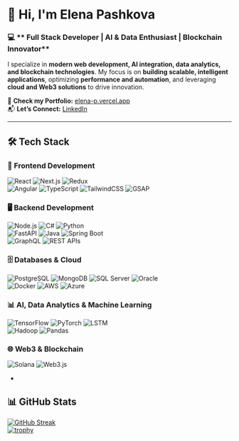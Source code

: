 # 👋 Hi, I'm Elena Pashkova  
### 💻 ** Full Stack Developer | AI & Data Enthusiast | Blockchain Innovator**  

I specialize in **modern web development, AI integration, data analytics, and blockchain technologies**. My focus is on **building scalable, intelligent applications**, optimizing **performance and automation**, and leveraging **cloud and Web3 solutions** to drive innovation.  

📌 **Check my Portfolio:** [elena-p.vercel.app](https://elena-p.vercel.app/)  
📬 **Let’s Connect:** [LinkedIn](https://www.linkedin.com/in/elena-pashkova-developer/)

---

## 🛠 **Tech Stack**  

### **🚀 Frontend Development**  
![React](https://img.shields.io/badge/React-%2320232a.svg?style=flat-square&logo=react&logoColor=%2361DAFB)  ![Next.js](https://img.shields.io/badge/Next.js-%23000000.svg?style=flat-square&logo=nextdotjs&logoColor=white)  ![Redux](https://img.shields.io/badge/Redux-%23593d88.svg?style=flat-square&logo=redux&logoColor=white)  
![Angular](https://img.shields.io/badge/Angular-%23DD0031.svg?style=flat-square&logo=angular&logoColor=white)  ![TypeScript](https://img.shields.io/badge/TypeScript-%23007ACC.svg?style=flat-square&logo=typescript&logoColor=white)  ![TailwindCSS](https://img.shields.io/badge/TailwindCSS-%2338B2AC.svg?style=flat-square&logo=tailwind-css&logoColor=white)  ![GSAP](https://img.shields.io/badge/GSAP-%23000000.svg?style=flat-square&logo=greensock&logoColor=white)  

### **🖥️ Backend Development**  
![Node.js](https://img.shields.io/badge/Node.js-%2343853D.svg?style=flat-square&logo=node.js&logoColor=white)  ![C#](https://img.shields.io/badge/C%23-%23239120.svg?style=flat-square&logo=csharp&logoColor=white)  ![Python](https://img.shields.io/badge/Python-3670A0?style=flat-square&logo=python&logoColor=ffdd54)  
![FastAPI](https://img.shields.io/badge/FastAPI-%23000000.svg?style=flat-square&logo=fastapi&logoColor=white)  ![Java](https://img.shields.io/badge/Java-%23ED8B00.svg?style=flat-square&logo=java&logoColor=white)  ![Spring Boot](https://img.shields.io/badge/Spring_Boot-%236DB33F.svg?style=flat-square&logo=spring-boot&logoColor=white)  
![GraphQL](https://img.shields.io/badge/GraphQL-%23E10098.svg?style=flat-square&logo=graphql&logoColor=white)  ![REST APIs](https://img.shields.io/badge/REST-%23000000.svg?style=flat-square&logo=rest&logoColor=white)  

### **🗄️ Databases & Cloud**  
![PostgreSQL](https://img.shields.io/badge/PostgreSQL-%23316192.svg?style=flat-square&logo=postgresql&logoColor=white)  ![MongoDB](https://img.shields.io/badge/MongoDB-%2347A248.svg?style=flat-square&logo=mongodb&logoColor=white)  ![SQL Server](https://img.shields.io/badge/SQL_Server-%23CC2927.svg?style=flat-square&logo=microsoft-sql-server&logoColor=white)  ![Oracle](https://img.shields.io/badge/Oracle-%23F80000.svg?style=flat-square&logo=oracle&logoColor=white)  
![Docker](https://img.shields.io/badge/Docker-%230db7ed.svg?style=flat-square&logo=docker&logoColor=white)  ![AWS](https://img.shields.io/badge/AWS-%23232F3E.svg?style=flat-square&logo=amazon-aws&logoColor=white)  ![Azure](https://img.shields.io/badge/Azure-%230072C6.svg?style=flat-square&logo=microsoft-azure&logoColor=white)  

### **📊 AI, Data Analytics & Machine Learning**  
![TensorFlow](https://img.shields.io/badge/TensorFlow-%23FF6F00.svg?style=flat-square&logo=tensorflow&logoColor=white)  ![PyTorch](https://img.shields.io/badge/PyTorch-%23EE4C2C.svg?style=flat-square&logo=pytorch&logoColor=white)  ![LSTM](https://img.shields.io/badge/LSTM-%23000000.svg?style=flat-square&logo=lstm&logoColor=white)  
![Hadoop](https://img.shields.io/badge/Hadoop-%234DC602.svg?style=flat-square&logo=apache-hadoop&logoColor=white)  ![Pandas](https://img.shields.io/badge/Pandas-%23150458.svg?style=flat-square&logo=pandas&logoColor=white)  

### **🌐 Web3 & Blockchain**  
![Solana](https://img.shields.io/badge/Solana-%23000000.svg?style=flat-square&logo=solana&logoColor=#00C7B7)  ![Web3.js](https://img.shields.io/badge/Web3-%23000000.svg?style=flat-square&logo=web3&logoColor=white)  

-
## 📊 **GitHub Stats**  

[![GitHub Streak](https://github-readme-streak-stats.herokuapp.com?user=oivie&theme=tokyonight)](https://git.io/streak-stats)  
[![trophy](https://github-profile-trophy.vercel.app/?username=oivie&theme=onedark)](https://github.com/ryo-ma/github-profile-trophy)  
